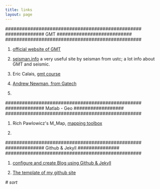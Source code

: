 ```yaml
---
title: links
layout: page
---
```


#################################################
##############  GMT   ###########################
#################################################

1.	[official website of GMT](http://www.soest.hawaii.edu/gmt/)

2.	[seisman.info](http://seisman.info/)
	 a very useful site by seisman from ustc;
	 a lot info about GMT and seismic.

3.	Eric Calais, [gmt course](http://web.ics.purdue.edu/~ecalais/teaching/)

4.	[Andrew Newman, from Gatech](http://geophysics.eas.gatech.edu/anewman/classes/Intro_GMT/)

5.

#################################################
##############  Matlab - Geo   ##################
#################################################

1.	Rich Pawlowicz's M_Map, [mapping toolbox](http://www.eos.ubc.ca/~rich/map.html)

2.

#################################################
##############  Github & Jekyll   ###############
#################################################
1.	[configure and create Blog using Github & Jekyll](http://yansu.org/2014/02/12/how-to-deploy-a-blog-on-github-by-jekyll.html)

2. 	[The template of my github site](http://lhzhang.com)
 

*# sort*
